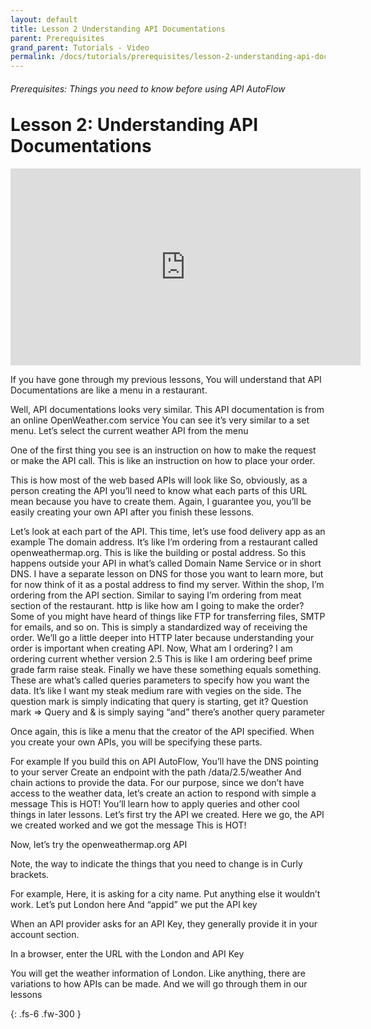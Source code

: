 ```yaml
---
layout: default
title: Lesson 2 Understanding API Documentations
parent: Prerequisites
grand_parent: Tutorials - Video
permalink: /docs/tutorials/prerequisites/lesson-2-understanding-api-documentations
---
```

<h6>Prerequisites: Things you need to know before using API AutoFlow</h6>
<h1 style="margin-top:0">Lesson 2: Understanding API Documentations</h1>


<iframe width="560" height="315" src="https://www.youtube.com/embed/BZaM7vMn5ew" title="YouTube video player" frameborder="0" allow="accelerometer; autoplay; clipboard-write; encrypted-media; gyroscope; picture-in-picture" allowfullscreen></iframe>


If you have gone through my previous lessons,
You will understand that API Documentations are like a menu in a restaurant.

Well, API documentations looks very similar.
This API documentation is from an online OpenWeather.com service
You can see it’s very similar to a set menu.
Let’s select the current weather API from the menu

One of the first thing you see is an instruction on how to make the request or make the API call.
This is like an instruction on how to place your order.

This is how most of the web based APIs will look like
So, obviously, as a person creating the API
you’ll need to know what each parts of this URL mean because you have to create them.
Again, I guarantee you, you’ll be easily creating your own API after you finish these lessons.

Let’s look at each part of the API.
This time, let’s use food delivery app as an example
The domain address. It’s like I’m ordering from a restaurant called openweathermap.org. This is like the building or postal address. So this happens outside your API in what’s called Domain Name Service or in short DNS. I have a separate lesson on DNS for those you want to learn more, but for now think of it as a postal address to find my server.
Within the shop, I’m ordering from the API section. Similar to saying I’m ordering from meat section of the restaurant.
http is like how am I going to make the order? Some of you might have heard of things like FTP for transferring files, SMTP for emails, and so on.
This is simply a standardized way of receiving the order. We’ll go a little deeper into HTTP later because understanding your order is important when creating API.
Now, What am I ordering? I am ordering current whether version 2.5  This is like I am ordering beef prime grade farm raise steak.
Finally we have these something equals something. These are what’s called queries parameters to specify how you want the data. It’s like I want my steak medium rare with vegies on the side.
The question mark is simply indicating that query is starting, get it?  Question mark => Query
and & is simply saying “and” there’s another query parameter

Once again, this is like a menu that the creator of the API specified.
When you create your own APIs, you will be specifying these parts.

For example If you build this on API AutoFlow,
You’ll have the DNS pointing to your server
Create an endpoint with the path /data/2.5/weather
And chain actions to provide the data.
For our purpose, since we don’t have access to the weather data, let’s create an action to respond with simple a message This is HOT!
You’ll learn how to apply queries and other cool things in later lessons.
Let’s first try the API we created.  Here we go, the API we created worked and we got the message This is HOT!

Now, let’s try the openweathermap.org API

Note, the way to indicate the things that you need to change is in Curly brackets.

For example,
Here, it is asking for a city name. Put anything else it wouldn’t work.  Let’s put London here
And
“appid” we put the API key

When an API provider asks for an API Key, they generally provide it in your account section.

In a browser, enter the URL with the London and API Key

You will get the weather information of London.
Like anything, there are variations to how APIs can be made.
And we will go through them in our lessons



{: .fs-6 .fw-300 }

